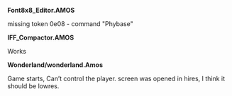 **Font8x8_Editor.AMOS**

missing token 0e08 - command "Phybase"

**IFF_Compactor.AMOS**

Works

**Wonderland/wonderland.Amos**

Game starts, Can’t control the player.
screen was opened in hires, I think it should be lowres.

